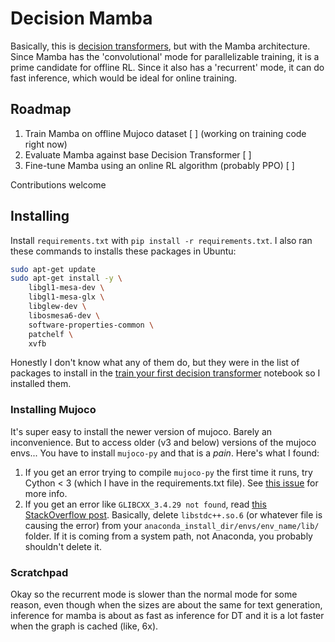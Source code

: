 # Decision Mamba

Basically, this is [decision transformers](https://github.com/kzl/decision-transformer), but with the Mamba architecture. 
Since Mamba has the 'convolutional' mode for parallelizable training, it is a prime candidate for offline RL.
Since it also has a 'recurrent' mode, it can do fast inference, which would be ideal for online training. 

## Roadmap

1. Train Mamba on offline Mujoco dataset [ ] (working on training code right now)
2. Evaluate Mamba against base Decision Transformer [ ]
3. Fine-tune Mamba using an online RL algorithm (probably PPO) [ ]

Contributions welcome

## Installing

Install `requirements.txt` with `pip install -r requirements.txt`. I also ran these commands to installs these packages in Ubuntu:
```bash
sudo apt-get update
sudo apt-get install -y \
    libgl1-mesa-dev \
    libgl1-mesa-glx \
    libglew-dev \
    libosmesa6-dev \
    software-properties-common \
    patchelf \
    xvfb
```

Honestly I don't know what any of them do, but they were in the list of packages to install in the [train your first decision transformer](https://github.com/huggingface/blog/blob/main/notebooks/101_train-decision-transformers.ipynb) notebook so I installed them.

### Installing Mujoco

It's super easy to install the newer version of mujoco. Barely an inconvenience. But to access older (v3 and below) versions of the mujoco envs...
You have to install `mujoco-py` and that is a *pain*. Here's what I found:

1. If you get an error trying to compile `mujoco-py` the first time it runs, try Cython < 3 (which I have in the requirements.txt file). See [this issue](https://github.com/openai/mujoco-py/issues/773) for more info.
2. If you get an error like `GLIBCXX_3.4.29 not found`, read [this StackOverflow post](https://stackoverflow.com/questions/72205522/glibcxx-3-4-29-not-found). Basically, delete `libstdc++.so.6` (or whatever file is causing the error) from your `anaconda_install_dir/envs/env_name/lib/` folder. 
If it is coming from a system path, not Anaconda, you probably shouldn't delete it.

### Scratchpad

Okay so the recurrent mode is slower than the normal mode for some reason, even though when the sizes are about the same for text generation, inference for mamba is about as fast as inference for DT
and it is a lot faster when the graph is cached (like, 6x). 